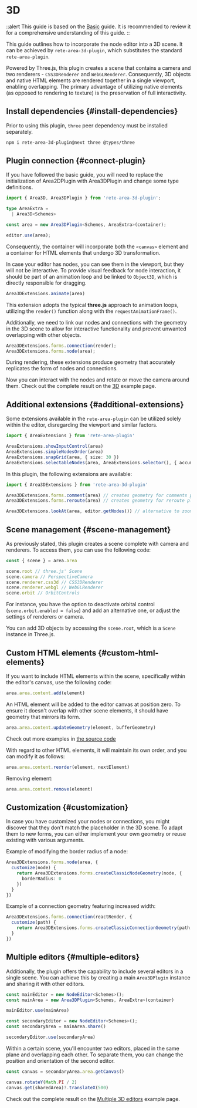 # 3D

::alert
This guide is based on the [Basic](/docs/guides/basic) guide. It is recommended to review it for a comprehensive understanding of this guide.
::

This guide outlines how to incorporate the node editor into a 3D scene. It can be achieved by `rete-area-3d-plugin`, which substitutes the standard `rete-area-plugin`.

Powered by Three.js, this plugin creates a scene that contains a camera and two renderers - `CSS3DRenderer` and `WebGLRenderer`. Consequently, 3D objects and native HTML elements are rendered together in a single viewport, enabling overlapping. The primary advantage of utilizing native elements (as opposed to rendering to texture) is the preservation of full interactivity.

## Install dependencies {#install-dependencies}

Prior to using this plugin, `three` peer dependency must be installed separately.

```bash
npm i rete-area-3d-plugin@next three @types/three
```

## Plugin connection {#connect-plugin}

If you have followed the basic guide, you will need to replace the initialization of Area2DPlugin with Area3DPlugin and change some type definitions.

```ts
import { Area3D, Area3DPlugin } from 'rete-area-3d-plugin';

type AreaExtra =
  | Area3D<Schemes>

const area = new Area3DPlugin<Schemes, AreaExtra>(container);

editor.use(area);
```

Consequently, the container will incorporate both the `<canvas>` element and a container for HTML elements that undergo 3D transformation.

In case your editor has nodes, you can see them in the viewport, but they will not be interactive. To provide visual feedback for node interaction, it should be part of an animation loop and be linked to `Object3D`, which is directly responsible for dragging.

```ts
Area3DExtensions.animate(area)
```

This extension adopts the typical **three.js** approach to animation loops, utilizing the `render()` function along with the `requestAnimationFrame()`.

Additionally, we need to link our nodes and connections with the geometry in the 3D scene to allow for interactive functionality and prevent unwanted overlapping with other objects.

```ts
Area3DExtensions.forms.connection(render);
Area3DExtensions.forms.node(area);
```

During rendering, these extensions produce geometry that accurately replicates the form of nodes and connections.

Now you can interact with the nodes and rotate or move the camera around them. Check out the complete result on the [3D](/examples/3d) example page.

## Additional extensions {#additional-extensions}

Some extensions available in the `rete-area-plugin` can be utilized solely within the editor, disregarding the viewport and similar factors.

```ts
import { AreaExtensions } from 'rete-area-plugin'

AreaExtensions.showInputControl(area)
AreaExtensions.simpleNodesOrder(area)
AreaExtensions.snapGrid(area, { size: 30 })
AreaExtensions.selectableNodes(area, AreaExtensions.selector(), { accumulating: AreaExtensions.accumulateOnCtrl() });
```

In this plugin, the following extensions are available:

```ts
import { Area3DExtensions } from 'rete-area-3d-plugin'

Area3DExtensions.forms.comment(area) // creates geometry for comments plugin
Area3DExtensions.forms.reroute(area) // creates geometry for reroute plugin

Area3DExtensions.lookAt(area, editor.getNodes()) // alternative to zoomAt from rete-area-plugin
```

## Scene management {#scene-management}

As previously stated, this plugin creates a scene complete with camera and renderers. To access them, you can use the following code:

```ts
const { scene } = area.area

scene.root // three.js' Scene
scene.camera // PerspectiveCamera
scene.renderer.css3d // CSS3DRenderer
scene.renderer.webgl // WebGLRenderer
scene.orbit // OrbitControls
```

For instance, you have the option to deactivate orbital control (`scene.orbit.enabled = false`) and add an alternative one, or adjust the settings of renderers or camera.

You can add 3D objects by accessing the `scene.root`, which is a `Scene` instance in Three.js.

## Custom HTML elements {#custom-html-elements}

If you want to include HTML elements within the scene, specifically within the editor's canvas, use the following code:

```ts
area.area.content.add(element)
```

An HTML element will be added to the editor canvas at position zero. To ensure it doesn't overlap with other scene elements, it should have geometry that mirrors its form.

```ts
area.area.content.updateGeometry(element, bufferGeometry)
```

Check out more examples in [the source code](https://github.com/retejs/area-3d-plugin/tree/main/src/extensions/forms)

With regard to other HTML elements, it will maintain its own order, and you can modify it as follows:

```ts
area.area.content.reorder(element, nextElement)
```

Removing element:

```ts
area.area.content.remove(element)
```

## Customization {#customization}

In case you have customized your nodes or connections, you might discover that they don't match the placeholder in the 3D scene. To adapt them to new forms, you can either implement your own geometry or reuse existing with various arguments.

Example of modifying the border radius of a node:

```ts
Area3DExtensions.forms.node(area, {
  customize(node) {
    return Area3DExtensions.forms.createClassicNodeGeometry(node, {
      borderRadius: 0
    })
  }
})
```

Example of a connection geometry featuring increased width:

```ts
Area3DExtensions.forms.connection(reactRender, {
  customize(path) {
    return Area3DExtensions.forms.createClassicConnectionGeometry(path, 10)
  }
})
```

## Multiple editors {#multiple-editors}

Additionally, the plugin offers the capability to include several editors in a single scene. You can achieve this by creating a main `Area3DPlugin` instance and sharing it with other editors.

```ts
const mainEditor = new NodeEditor<Schemes>();
const mainArea = new Area3DPlugin<Schemes, AreaExtra>(container)

mainEditor.use(mainArea)

const secondaryEditor = new NodeEditor<Schemes>();
const secondaryArea = mainArea.share()

secondaryEditor.use(secondaryArea)
```

Within a certain scene, you'll encounter two editors, placed in the same plane and overlapping each other. To separate them, you can change the position and orientation of the second editor.

```ts
const canvas = secondaryArea.area.getCanvas()

canvas.rotateY(Math.PI / 2)
canvas.get(sharedArea)?.translateX(500)
```

Check out the complete result on the [Multiple 3D editors](/examples/multiple-3d-editors) example page.
